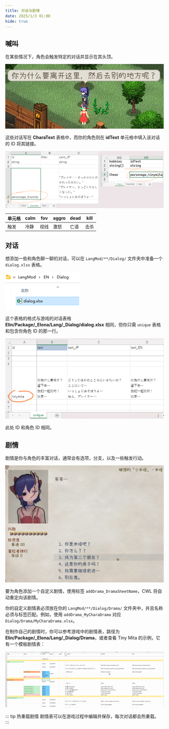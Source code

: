 ```yaml
---
title: 对话与剧情
date: 2025/1/3 01:00
hide: true
---
```


## 喊叫

在某些情况下，角色会触发特定的对话并显示在其头顶。

![](./assets/bark.png)

这些对话写在 **CharaText** 表格中，而你的角色则在 **idText** 单元格中填入该对话的 ID 将其链接。

![](./assets/charatext.png)

|单元格|calm|fov|aggro|dead|kill|
|-|-|-|-|-|-|
|触发|冷静|视线|激怒|亡语|击杀|

## 对话

想添加一些和角色聊一聊的对话，可以在 `LangMod/**/Dialog/` 文件夹中准备一个 `dialog.xlsx` 表格。

![img](./assets/dialog.png)

这个表格的格式与游戏的对话表格 **Elin/Package/_Elona/Lang/_Dialog/dialog.xlsx** 相同，但你只需 `unique` 表格和包含你角色 ID 的那一行。

![](./assets/unique.png)

此处 ID 和角色 ID 相同。

## 剧情

剧情是你与角色的丰富对话，通常会有选项，分支，以及一些触发行动。

![](./assets/drama_eg.png)

要为角色添加一个自定义剧情，使用标签 `addDrama_DramaSheetName`，CWL 将自动重定向该剧情。

你的自定义剧情表必须放在你的 `LangMod/**/Dialog/Drama/` 文件夹中，并且名称必须与标签匹配。例如，使用 `addDrama_MyCharaDrama` 对应 `Dialog/Drama/MyCharaDrama.xlsx`。

在制作自己的剧情时，你可以参考游戏中的剧情表，路径为 **Elin/Package/_Elona/Lang/_Dialog/Drama**，或者查看 Tiny Mita 的示例，它有一个模板剧情表：

<LinkCard t="CWL Example: Tiny Mita" u="https://steamcommunity.com/sharedfiles/filedetails/?id=3396774199" />

![img](./assets/drama.png)

::: tip 热重载剧情
剧情表可以在游戏过程中编辑并保存，每次对话都会热重载。
:::